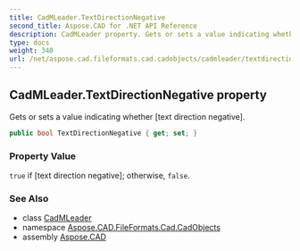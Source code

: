 ```yaml
---
title: CadMLeader.TextDirectionNegative
second_title: Aspose.CAD for .NET API Reference
description: CadMLeader property. Gets or sets a value indicating whether text direction negative
type: docs
weight: 340
url: /net/aspose.cad.fileformats.cad.cadobjects/cadmleader/textdirectionnegative/
---
```

## CadMLeader.TextDirectionNegative property

Gets or sets a value indicating whether [text direction negative].

```csharp
public bool TextDirectionNegative { get; set; }
```

### Property Value

`true` if [text direction negative]; otherwise, `false`.

### See Also

* class [CadMLeader](../)
* namespace [Aspose.CAD.FileFormats.Cad.CadObjects](../../cadmleader/)
* assembly [Aspose.CAD](../../../)


